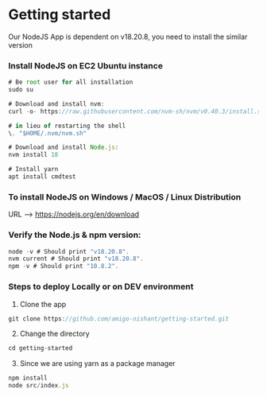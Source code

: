 # Getting started
Our NodeJS App is dependent on v18.20.8, you need to install the similar version

### Install NodeJS on EC2 Ubuntu instance
```jsx
# Be root user for all installation
sudo su

# Download and install nvm:
curl -o- https://raw.githubusercontent.com/nvm-sh/nvm/v0.40.3/install.sh | bash

# in lieu of restarting the shell
\. "$HOME/.nvm/nvm.sh"

# Download and install Node.js:
nvm install 18

# Install yarn
apt install cmdtest
```

### To install NodeJS on Windows / MacOS / Linux Distribution 
URL --> https://nodejs.org/en/download

### Verify the Node.js & npm version:
```jsx
node -v # Should print "v18.20.8".
nvm current # Should print "v18.20.8".
npm -v # Should print "10.8.2".
```

### Steps to deploy Locally or on DEV environment
1. Clone the app
```jsx
git clone https://github.com/amigo-nishant/getting-started.git
```
2. Change the directory
```jsx
cd getting-started
```
3. Since we are using yarn as a package manager
```jsx
npm install
node src/index.js
```
